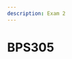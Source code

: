 ```yaml
---
description: Exam 2
---
```


# BPS305

<figure><img src="../.gitbook/assets/BPS305.docx.jpeg" alt=""><figcaption></figcaption></figure>

<figure><img src="../.gitbook/assets/BPS305.docx 2 (1).jpeg" alt=""><figcaption></figcaption></figure>

<figure><img src="../.gitbook/assets/BPS305.docx 3 (1).jpeg" alt=""><figcaption></figcaption></figure>

<figure><img src="../.gitbook/assets/BPS305.docx 4 (1).jpeg" alt=""><figcaption></figcaption></figure>

<figure><img src="../.gitbook/assets/BPS305.docx 5 (1).jpeg" alt=""><figcaption></figcaption></figure>

<figure><img src="../.gitbook/assets/BPS305.docx 6 (1).jpeg" alt=""><figcaption></figcaption></figure>

<figure><img src="../.gitbook/assets/BPS305.docx 7 (1).jpeg" alt=""><figcaption></figcaption></figure>

<figure><img src="../.gitbook/assets/BPS305.docx 8 (1).jpeg" alt=""><figcaption></figcaption></figure>

<figure><img src="../.gitbook/assets/BPS305.docx 9 (1).jpeg" alt=""><figcaption></figcaption></figure>

<figure><img src="../.gitbook/assets/BPS305.docx 10 (1).jpeg" alt=""><figcaption></figcaption></figure>

<figure><img src="../.gitbook/assets/BPS305.docx 11 (1).jpeg" alt=""><figcaption></figcaption></figure>

<figure><img src="../.gitbook/assets/BPS305.docx 12 (1).jpeg" alt=""><figcaption></figcaption></figure>

<figure><img src="../.gitbook/assets/BPS305.docx 13 (1).jpeg" alt=""><figcaption></figcaption></figure>

